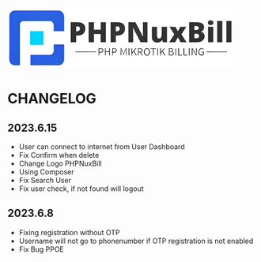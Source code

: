 ![Logo](install/img/logo.png)

# CHANGELOG

## 2023.6.15

- User can connect to internet from User Dashboard
- Fix Confirm when delete
- Change Logo PHPNuxBill
- Using Composer
- Fix Search User
- Fix user check, if not found will logout

## 2023.6.8

- Fixing registration without OTP
- Username will not go to phonenumber if OTP registration is not enabled
- Fix Bug PPOE